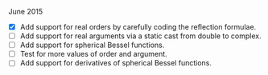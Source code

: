 June 2015
 - [X] Add support for real orders by carefully coding the reflection formulae.
 - [ ] Add support for real arguments via a static cast
	from double to complex<double>.
 - [ ] Add support for spherical Bessel functions.
 - [ ] Test for more values of order and argument.
 - [ ] Add support for derivatives of spherical Bessel functions.
